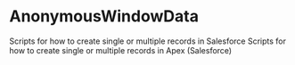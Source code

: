 # AnonymousWindowData
Scripts for how to create single or multiple records in Salesforce
Scripts for how to create single or multiple records in Apex (Salesforce)

​
